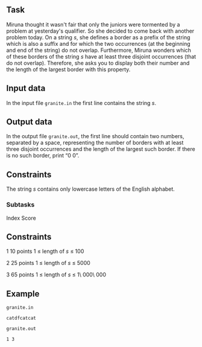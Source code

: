 ## Task

Miruna thought it wasn't fair that only the juniors were tormented by a problem at yesterday's qualifier. So she decided to come back with another problem today. On a string $s$, she defines a border as a prefix of the string which is also a suffix and for which the two occurrences (at the beginning and end of the string) do not overlap. Furthermore, Miruna wonders which of these borders of the string $s$ have at least three disjoint occurrences (that do not overlap). Therefore, she asks you to display both their number and the length of the largest border with this property.

## Input data

In the input file `granite.in` the first line contains the string $s$.

## Output data

In the output file `granite.out`, the first line should contain two numbers, separated by a space, representing the number of borders with at least three disjoint occurrences and the length of the largest such border. If there is no such border, print “0 0”.

## Constraints

The string $s$ contains only lowercase letters of the English alphabet.

### Subtasks 
Index Score 

## Constraints

1 
10 points 
1 $\leq$ length of $s$ $\leq$ 100 

2 
25 points 
1 $\leq$ length of $s$ $\leq$ 5000 

3 
65 points 
1 $\leq$ length of $s$ $\leq$ 1\ 000\ 000 

## Example

`granite.in` 
```
catdfcatcat
```

`granite.out` 
```
1 3
```